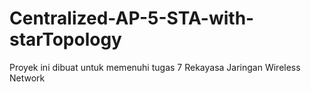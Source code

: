 # Centralized-AP-5-STA-with-starTopology
Proyek ini dibuat untuk memenuhi tugas 7 Rekayasa Jaringan Wireless Network
